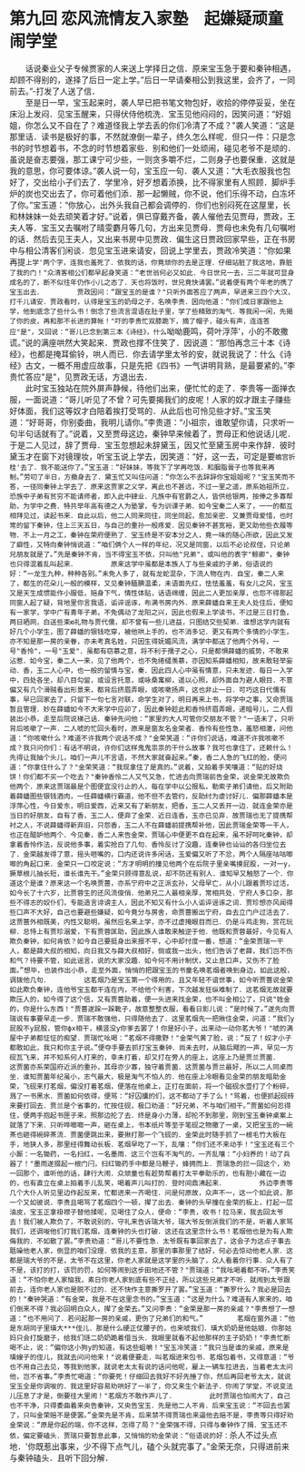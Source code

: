 # 第九回  恋风流情友入家塾　起嫌疑顽童闹学堂


　　话说秦业父子专候贾家的人来送上学择日之信．原来宝玉急于要和秦钟相遇，却顾不得别的，遂择了后日一定上学。”后日一早请秦相公到我这里，会齐了，一同前去。”-打发了人送了信．    
　　至是日一早，宝玉起来时，袭人早已把书笔文物包好，收拾的停停妥妥，坐在床沿上发闷．见宝玉醒来，只得伏侍他梳洗．宝玉见他闷闷的，因笑问道：“好姐姐，你怎么又不自在了？难道怪我上学去丢的你们冷清了不成？"袭人笑道：“这是那里话．读书是极好的事，不然就潦倒一辈子，终久怎么样呢．但只一件：只是念书的时节想着书，不念的时节想着家些．别和他们一处顽闹，碰见老爷不是顽的．虽说是奋志要强，那工课宁可少些，一则贪多嚼不烂，二则身子也要保重．这就是我的意思，你可要体谅。”袭人说一句，宝玉应一句．袭人又道：“大毛衣服我也包好了，交出给小子们去了．学里冷，好歹想着添换，比不得家里有人照顾．脚炉手炉的炭也交出去了，你可着他们添．那一起懒贼，你不说，他们乐得不动，白冻坏了你。”宝玉道：“你放心，出外头我自己都会调停的．你们也别闷死在这屋里，长和林妹妹一处去顽笑着才好。”说着，俱已穿戴齐备，袭人催他去见贾母，贾政，王夫人等．宝玉又去嘱咐了晴雯麝月等几句，方出来见贾母．贾母也未免有几句嘱咐的话．然后去见王夫人，又出来书房中见贾政．偏生这日贾政回家早些，正在书房中与相公清客们闲谈．忽见宝玉进来请安，回说上学里去，贾政冷笑道：“你如果再提`上学'两个字，连我也羞死了．依我的话，你竟顽你的去是正理．仔细站脏了我这地，靠脏了我的门！"众清客相公们都早起身笑道：“老世翁何必又如此．今日世兄一去，三二年就可显身成名的了，断不似往年仍作小儿之态了．天也将饭时，世兄竟快请罢。”说着便有两个年老的携了宝玉出去．    
　　贾政因问：“跟宝玉的是谁？"只听外面答应了两声，早进来三四个大汉，打千儿请安．贾政看时，认得是宝玉的奶母之子，名唤李贵．因向他道：“你们成日家跟他上学，他到底念了些什么书！倒念了些流言混语在肚子里，学了些精致的淘气．等我闲一闲，先揭了你的皮，再和那不长进的算帐！"吓的李贵忙双膝跪下，摘了帽子，碰头有声，连连答应"是"，又回说：“哥儿已念到第三本《诗经》，什么`呦呦鹿鸣，荷叶浮萍'，小的不敢撒谎。”说的满座哄然大笑起来．贾政也撑不住笑了．因说道：“那怕再念三十本《诗经》，也都是掩耳偷铃，哄人而已．你去请学里太爷的安，就说我说了：什么《诗经》古文，一概不用虚应故事，只是先把《四书》一气讲明背熟，是最要紧的。”李贵忙答应"是"，见贾政无话，方退出去．    
　　此时宝玉独站在院外屏声静候，待他们出来，便忙忙的走了．李贵等一面掸衣服，一面说道：“哥儿听见了不曾？可先要揭我们的皮呢！人家的奴才跟主子赚些好体面，我们这等奴才白陪着挨打受骂的．从此后也可怜见些才好。”宝玉笑道：“好哥哥，你别委曲，我明儿请你。”李贵道：“小祖宗，谁敢望你请，只求听一句半句话就有了。”说着，又至贾母这边，秦钟早来候着了，贾母正和他说话儿呢．于是二人见过，辞了贾母．宝玉忽想起未辞黛玉，因又忙至黛玉房中来作辞．彼时黛玉才在窗下对镜理妆，听宝玉说上学去，因笑道：“好，这一去，可定是要`蟾宫折桂'去了．我不能送你了。”宝玉道：“好妹妹，等我下了学再吃饭．和胭脂膏子也等我来再制。”劳叨了半日，方撤身去了．黛玉忙又叫住问道：“你怎么不去辞辞你宝姐姐呢？"宝玉笑而不答，一径同秦钟上学去了．原来这贾家之义学，离此也不甚远，不过一里之遥，原系始祖所立，恐族中子弟有贫穷不能请师者，即入此中肄业．凡族中有官爵之人，皆供给银两，按俸之多寡帮助，为学中之费．特共举年高有德之人为塾掌，专为训课子弟．如今宝秦二人来了，一一的都互相拜见过，读起书来．自此以后，他二人同来同往，同坐同起，愈加亲密．又兼贾母爱惜，也时常的留下秦钟，住上三天五日，与自己的重孙一般疼爱．因见秦钟不甚宽裕，更又助他些衣履等物．不上一月之工，秦钟在荣府便熟了．宝玉终是不安本分之人，竟一味的随心所欲，因此又发了癖性，又特向秦钟悄说道：“咱们俩个人一样的年纪，况又是同窗，以后不必论叔侄，只论弟兄朋友就是了。”先是秦钟不肯，当不得宝玉不依，只叫他"兄弟"，或叫他的表字"鲸卿"，秦钟也只得混着乱叫起来．    
　　原来这学中虽都是本族人丁与些亲戚的子弟，俗语说的好：“一龙生九种，种种各别。”未免人多了，就有龙蛇混杂，下流人物在内．自宝，秦二人来了，都生的花朵儿一般的模样，又见秦钟腼腆温柔，未语面先红，怯怯羞羞，有女儿之风，宝玉又是天生成惯能作小服低，赔身下气，情性体贴，话语绵缠，因此二人更加亲厚，也怨不得那起同窗人起了疑，背地里你言我语，诟谇谣诼，布满书房内外．原来薛蟠自来王夫人处住后，便知有一家学，学中广有青年子弟，不免偶动了龙阳之兴，因此也假来上学读书，不过是三日打鱼，两日晒网，白送些束ю礼物与贾代儒，却不曾有一些儿进益，只图结交些契弟．谁想这学内就有好几个小学生，图了薛蟠的银钱吃穿，被他哄上手的，也不消多记．更又有两个多情的小学生，亦不知是那一房的亲眷，亦未考真名姓，只因生得妩媚风流，满学中都送了他两个外号，一号"香怜"，一号"玉爱"．虽都有窃慕之意，将不利于孺子之心，只是都惧薛蟠的威势，不敢来沾惹．如今宝，秦二人一来，见了他两个，也不免绻缱羡慕，亦因知系薛蟠相知，故未敢轻举妄动．香，玉二人心中，也一般的留情与宝，秦．因此四人心中虽有情意，只未发迹．每日一入学中，四处各坐，却八目勾留，或设言托意，或咏桑寓柳，遥以心照，却外面自为避人眼目．不意偏又有几个滑贼看出形景来，都背后挤眉弄眼，或咳嗽扬声，这也非止一日．可巧这日代儒有事，早已回家去了，只留下一句七言对联，命学生对了，明日再来上书，将学中之事，又命贾瑞暂且管理．妙在薛蟠如今不大来学中应卯了，因此秦钟趁此和香怜挤眉弄眼，递暗号儿，二人假装出小恭，走至后院说梯己话．秦钟先问他：“家里的大人可管你交朋友不管？"一语未了，只听背后咳嗽了一声．二人唬的忙回头看时，原来是窗友名金荣者．香怜有些性急，羞怒相激，问他道：“你咳嗽什么？难道不许我两个说话不成？"金荣笑道：“许你们说话，难道不许我咳嗽不成？我只问你们：有话不明说，许你们这样鬼鬼祟祟的干什么故事？我可也拿住了，还赖什么！先得让我抽个头儿，咱们一声儿不言语，不然大家就奋起来。”秦，香二人急的飞红的脸，便问道：“你拿住什么了？"金荣笑道：“我现拿住了是真的。”说着，又拍着手笑嚷道：“贴的好烧饼！你们都不买一个吃去？"秦钟香怜二人又气又急，忙进去向贾瑞前告金荣，说金荣无故欺负他两个．原来这贾瑞最是个图便宜没行止的人，每在学中以公报私，勒索子弟们请他，后又附助着薛蟠图些银钱酒肉，一任薛蟠横行霸道，他不但不去管约，反助纣为虐讨好儿．偏那薛蟠本是浮萍心性，今日爱东，明日爱西，近来又有了新朋友，把香，玉二人又丢开一边．就连金荣亦是当日的好朋友，自有了香，玉二人，便弃了金荣．近日连香，玉亦已见弃．故贾瑞也无了提携帮衬之人，不说薛蟠得新弃旧，只怨香，玉二人不在薛蟠前提携帮补他，因此贾瑞金荣等一干人，也正在醋妒他两个．今见秦，香二人来告金荣，贾瑞心中便更不自在起来，虽不好呵叱秦钟，却拿着香怜作法，反说他多事，着实抢白了几句．香怜反讨了没趣，连秦钟也讪讪的各归坐位去了．金荣越发得了意，摇头咂嘴的，口内还说许多闲话，玉爱偏又听了不忿，两个人隔座咕咕唧唧的角起口来．金荣只一口咬定说：“方才明明的撞见他两个在后院子里亲嘴摸屁股，一对一у，撅草根儿抽长短，谁长谁先干。”金荣只顾得意乱说，却不防还有别人．谁知早又触怒了一个．你道这个是谁？原来这一个名唤贾蔷，亦系宁府中之正派玄孙，父母早亡，从小儿跟着贾珍过活，如今长了十六岁，比贾蓉生的还风流俊俏．他弟兄二人最相亲厚，常相共处．宁府人多口杂，那些不得志的奴仆们，专能造言诽谤主人，因此不知又有什么小人诟谇谣诼之词．贾珍想亦风闻得些口声不大好，自己也要避些嫌疑，如今竟分与房舍，命贾蔷搬出宁府，自去立门户过活去了．这贾蔷外相既美，内性又聪明，虽然应名来上学，亦不过虚掩眼目而已．仍是斗鸡走狗，赏花玩柳．总恃上有贾珍溺爱，下有贾蓉匡助，因此族人谁敢来触逆于他．他既和贾蓉最好，今见有人欺负秦钟，如何肯依？如今自己要挺身出来报不平，心中却忖度一番，想道：“金荣贾瑞一干人，都是薛大叔的相知，向日我又与薛大叔相好，倘或我一出头，他们告诉了老薛，我们岂不伤和气？待要不管，如此谣言，说的大家没趣．如今何不用计制伏，又止息口声，又伤不了脸面。”想毕，也装作出小恭，走至外面，悄悄的把跟宝玉的书童名唤茗烟者唤到身边，如此这般，调拨他几句．    
　　这茗烟乃是宝玉第一个得用的，且又年轻不谙世事，如今听贾蔷说金荣如此欺负秦钟，连他爷宝玉都干连在内，不给他个利害，下次越发狂纵难制了．这茗烟无故就要欺压人的，如今得了这个信，又有贾蔷助着，便一头进来找金荣，也不叫金相公了，只说"姓金的，你是什么东西！"贾蔷遂跺一跺靴子，故意整整衣服，看看日影儿说：“是时候了。”遂先向贾瑞说有事要早走一步．贾瑞不敢强他，只得随他去了．这里茗烟先一把揪住金荣，问道：“我们у屁股不у屁股，管你фх相干，横竖没у你爹去罢了！你是好小子，出来动一动你茗大爷！"唬的满屋中子弟都怔怔的痴望．贾瑞忙吆喝：“茗烟不得撒野！"金荣气黄了脸，说：“反了！奴才小子都敢如此，我只和你主子说。”便夺手要去抓打宝玉秦钟．尚未去时，从脑后飕的一声，早见一方砚瓦飞来，并不知系何人打来的，幸未打着，却又打在旁人的座上，这座上乃是贾兰贾菌．    
　　这贾菌亦系荣国府近派的重孙，其母亦少寡，独守着贾菌．这贾菌与贾兰最好，所以二人同桌而坐．谁知贾菌年纪虽小，志气最大，极是淘气不怕人的．他在座上冷眼看见金荣的朋友暗助金荣，飞砚来打茗烟，偏没打着茗烟，便落在他桌上，正打在面前，将一个磁砚水壶打了个粉碎，溅了一书黑水．贾菌如何依得，便骂：“好囚攮的们，这不都动了手了么！"骂着，也便抓起砚砖来要打回去．贾兰是个省事的，忙按住砚，极口劝道：“好兄弟，不与咱们相干。”贾菌如何忍得住，便两手抱起书匣子来，照那边抡了去．终是身小力薄，却抡不到那里，刚到宝玉秦钟桌案上就落了下来．只听哗啷啷一声，砸在桌上，书本纸片等至于笔砚之物撒了一桌，又把宝玉的一碗茶也砸得碗碎茶流．贾菌便跳出来，要揪打那一个飞砚的．金荣此时随手抓了一根毛竹大板在手，地狭人多，那里经得舞动长板．茗烟早吃了一下，乱嚷：“你们还不来动手！"宝玉还有三个小厮：一名锄药，一名扫红，一名墨雨．这三个岂有不淘气的，一齐乱嚷：“小妇养的！动了兵器了！"墨雨遂掇起一根门闩，扫红锄药手中都是马鞭子，蜂拥而上．贾瑞急的拦一回这个，劝一回那个，谁听他的话，肆行大闹．众顽童也有趁势帮着打太平拳助乐的，也有胆小藏在一边的，也有直立在桌上拍着手儿乱笑，喝着声儿叫打的．登时间鼎沸起来．    
　　外边李贵等几个大仆人听见里边作起反来，忙都进来一齐喝住．问是何原故，众声不一，这一个如此说，那一个又如彼说．李贵且喝骂了茗烟四个一顿，撵了出去．秦钟的头早撞在金荣的板上，打起一层油皮，宝玉正拿褂襟子替他揉呢，见喝住了众人，便命：“李贵，收书！拉马来，我去回太爷去！我们被人欺负了，不敢说别的，守礼来告诉瑞大爷，瑞大爷反倒派我们的不是，听着人家骂我们，还调唆他们打我们茗烟，连秦钟的头也打破．这还在这里念什么书！茗烟他也是为有人欺侮我的．不如散了罢。”李贵劝道：“哥儿不要性急．太爷既有事回家去了，这会子为这点子事去聒噪他老人家，倒显的咱们没理．依我的主意，那里的事那里了结好，何必去惊动他老人家．这都是瑞大爷的不是，太爷不在这里，你老人家就是这学里的头脑了，众人看着你行事．众人有了不是，该打的打，该罚的罚，如何等闹到这步田地还不管？"贾瑞道：“我吆喝着都不听。”李贵笑道：“不怕你老人家恼我，素日你老人家到底有些不正经，所以这些兄弟才不听．就闹到太爷跟前去，连你老人家也是脱不过的．还不快作主意撕罗开了罢。”宝玉道：“撕罗什么？我必是回去的！"秦钟哭道：“有金荣，我是不在这里念书的。”宝玉道：“这是为什么？难道有人家来的，咱们倒来不得？我必回明白众人，撵了金荣去。”又问李贵：“金荣是那一房的亲戚？"李贵想了一想道：“也不用问了．若问起那一房的亲戚，更伤了兄弟们的和气。”    
　　茗烟在窗外道：“他是东胡同子里璜大***侄儿．那是什么硬正仗腰子的，也来唬我们．璜大奶奶是他姑娘．你那姑妈只会打旋磨子，给我们琏二奶奶跪着借当头．我眼里就看不起他那样的主子奶奶！"李贵忙断喝不止，说：“偏你这小狗у的知道，有这些蛆嚼！"宝玉冷笑道：“我只当是谁的亲戚，原来是璜嫂子的侄儿，我就去问问他来！"说着便要走．叫茗烟进来包书．茗烟包着书，又得意道：“爷也不用自己去见，等我到他家，就说老太太有说的话问他呢，雇上一辆车拉进去，当着老太太问他，岂不省事。”李贵忙喝道：“你要死！仔细回去我好不好先捶了你，然后再回老爷太太，就说宝玉全是你调唆的．我这里好容易劝哄好了一半了，你又来生个新法子．你闹了学堂，不说变法儿压息了才是，倒要往大里闹！"茗烟方不敢作声儿了．    
　　此时贾瑞也怕闹大了，自己也不干净，只得委曲着来央告秦钟，又央告宝玉．先是他二人不肯．后来宝玉说：“不回去也罢了，只叫金荣赔不是便罢。”金荣先是不肯，后来禁不得贾瑞也来逼他去赔不是，李贵等只得好劝金荣说：“原是你起的端，你不这样，怎得了局？"金荣强不得，只得与秦钟作了揖．宝玉还不依，偏定要磕头．贾瑞只要暂息此事，又悄悄的劝金荣说：“俗语说的好：`杀人不过头点地．'你既惹出事来，少不得下点气儿，磕个头就完事了。”金荣无奈，只得进前来与秦钟磕头．且听下回分解．


